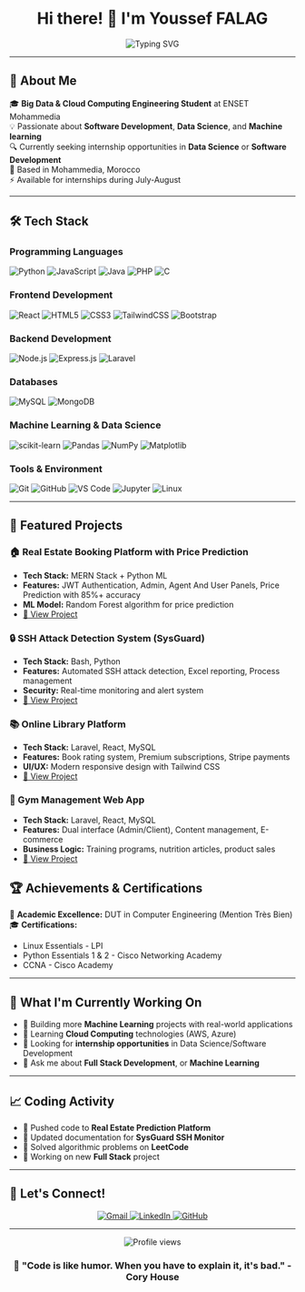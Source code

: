 <div align="center">
  <h1>Hi there! 👋 I'm Youssef FALAG</h1>
</div>
<div align="center">
  <img src="https://readme-typing-svg.herokuapp.com?font=Fira+Code&pause=1000&color=2196F3&center=true&vCenter=true&width=435&lines=Big+Data+%26+Cloud+Computing+Engineer;Software+Developer;Machine+Learning+Enthusiast" alt="Typing SVG" />
</div>

---

## 🚀 About Me

🎓 **Big Data & Cloud Computing Engineering Student** at ENSET Mohammedia  
💡 Passionate about **Software Development**, **Data Science**, and **Machine learning**  
🔍 Currently seeking internship opportunities in **Data Science** or **Software Development**  
📍 Based in Mohammedia, Morocco  
⚡ Available for internships during July-August  

---

## 🛠️ Tech Stack

### Programming Languages
![Python](https://img.shields.io/badge/Python-3776AB?style=for-the-badge&logo=python&logoColor=white)
![JavaScript](https://img.shields.io/badge/JavaScript-F7DF1E?style=for-the-badge&logo=javascript&logoColor=black)
![Java](https://img.shields.io/badge/Java-ED8B00?style=for-the-badge&logo=java&logoColor=white)
![PHP](https://img.shields.io/badge/PHP-777BB4?style=for-the-badge&logo=php&logoColor=white)
![C](https://img.shields.io/badge/C-00599C?style=for-the-badge&logo=c&logoColor=white)

### Frontend Development
![React](https://img.shields.io/badge/React-20232A?style=for-the-badge&logo=react&logoColor=61DAFB)
![HTML5](https://img.shields.io/badge/HTML5-E34F26?style=for-the-badge&logo=html5&logoColor=white)
![CSS3](https://img.shields.io/badge/CSS3-1572B6?style=for-the-badge&logo=css3&logoColor=white)
![TailwindCSS](https://img.shields.io/badge/Tailwind_CSS-38B2AC?style=for-the-badge&logo=tailwind-css&logoColor=white)
![Bootstrap](https://img.shields.io/badge/Bootstrap-563D7C?style=for-the-badge&logo=bootstrap&logoColor=white)

### Backend Development
![Node.js](https://img.shields.io/badge/Node.js-43853D?style=for-the-badge&logo=node.js&logoColor=white)
![Express.js](https://img.shields.io/badge/Express.js-404D59?style=for-the-badge)
![Laravel](https://img.shields.io/badge/Laravel-FF2D20?style=for-the-badge&logo=laravel&logoColor=white)

### Databases
![MySQL](https://img.shields.io/badge/MySQL-00000F?style=for-the-badge&logo=mysql&logoColor=white)
![MongoDB](https://img.shields.io/badge/MongoDB-4EA94B?style=for-the-badge&logo=mongodb&logoColor=white)

### Machine Learning & Data Science
![scikit-learn](https://img.shields.io/badge/scikit--learn-F7931E?style=for-the-badge&logo=scikit-learn&logoColor=white)
![Pandas](https://img.shields.io/badge/pandas-150458?style=for-the-badge&logo=pandas&logoColor=white)
![NumPy](https://img.shields.io/badge/numpy-013243?style=for-the-badge&logo=numpy&logoColor=white)
![Matplotlib](https://img.shields.io/badge/Matplotlib-11557c?style=for-the-badge)

### Tools & Environment
![Git](https://img.shields.io/badge/Git-F05032?style=for-the-badge&logo=git&logoColor=white)
![GitHub](https://img.shields.io/badge/GitHub-100000?style=for-the-badge&logo=github&logoColor=white)
![VS Code](https://img.shields.io/badge/Visual_Studio_Code-0078D4?style=for-the-badge&logo=visual%20studio%20code&logoColor=white)
![Jupyter](https://img.shields.io/badge/Jupyter-F37626?style=for-the-badge&logo=jupyter&logoColor=white)
![Linux](https://img.shields.io/badge/Linux-FCC624?style=for-the-badge&logo=linux&logoColor=black)

---

## 🎯 Featured Projects

### 🏠 Real Estate Booking Platform with Price Prediction
- **Tech Stack:** MERN Stack + Python ML
- **Features:** JWT Authentication, Admin, Agent And User Panels, Price Prediction with 85%+ accuracy
- **ML Model:** Random Forest algorithm for price prediction
- [🔗 View Project](https://github.com/yousseffalag/real-estate-prediction)

### 🔒 SSH Attack Detection System (SysGuard)
- **Tech Stack:** Bash, Python
- **Features:** Automated SSH attack detection, Excel reporting, Process management
- **Security:** Real-time monitoring and alert system
- [🔗 View Project](https://github.com/yousseffalag/sysguard-ssh)

### 📚 Online Library Platform
- **Tech Stack:** Laravel, React, MySQL
- **Features:** Book rating system, Premium subscriptions, Stripe payments
- **UI/UX:** Modern responsive design with Tailwind CSS
- [🔗 View Project](https://github.com/yousseffalag/online-library)

### 💪 Gym Management Web App
- **Tech Stack:** Laravel, React, MySQL
- **Features:** Dual interface (Admin/Client), Content management, E-commerce
- **Business Logic:** Training programs, nutrition articles, product sales
- [🔗 View Project](https://github.com/yousseffalag/gym-management)


## 🏆 Achievements & Certifications

🥇 **Academic Excellence:** DUT in Computer Engineering (Mention Très Bien)  
🎓 **Certifications:**
- Linux Essentials - LPI
- Python Essentials 1 & 2 - Cisco Networking Academy  
- CCNA - Cisco Academy

---

## 🌟 What I'm Currently Working On

- 🔭 Building more **Machine Learning** projects with real-world applications
- 🌱 Learning **Cloud Computing** technologies (AWS, Azure)
- 👯 Looking for **internship opportunities** in Data Science/Software Development
- 💬 Ask me about **Full Stack Development**, or **Machine Learning**

---

## 📈 Coding Activity

<!--START_SECTION:activity-->
- 🔨 Pushed code to **Real Estate Prediction Platform**
- 📝 Updated documentation for **SysGuard SSH Monitor**  
- 🎯 Solved algorithmic problems on **LeetCode**
- 🚀 Working on new **Full Stack** project
<!--END_SECTION:activity-->

---

## 🤝 Let's Connect!

<div align="center">
  <a href="mailto:falagyoussef@gmail.com">
    <img src="https://img.shields.io/badge/Gmail-D14836?style=for-the-badge&logo=gmail&logoColor=white" alt="Gmail" />
  </a>
  <a href="https://linkedin.com/in/youssef-falag">
    <img src="https://img.shields.io/badge/LinkedIn-0077B5?style=for-the-badge&logo=linkedin&logoColor=white" alt="LinkedIn" />
  </a>
  <a href="https://github.com/yousseffalag">
    <img src="https://img.shields.io/badge/GitHub-100000?style=for-the-badge&logo=github&logoColor=white" alt="GitHub" />
  </a>
</div>

---

<div align="center">
  <img src="https://komarev.com/ghpvc/?username=yousseffalag&color=blueviolet&style=flat-square&label=Profile+Views" alt="Profile views" />
</div>

<div align="center">
  <h3>💫 "Code is like humor. When you have to explain it, it's bad." - Cory House</h3>
</div>
